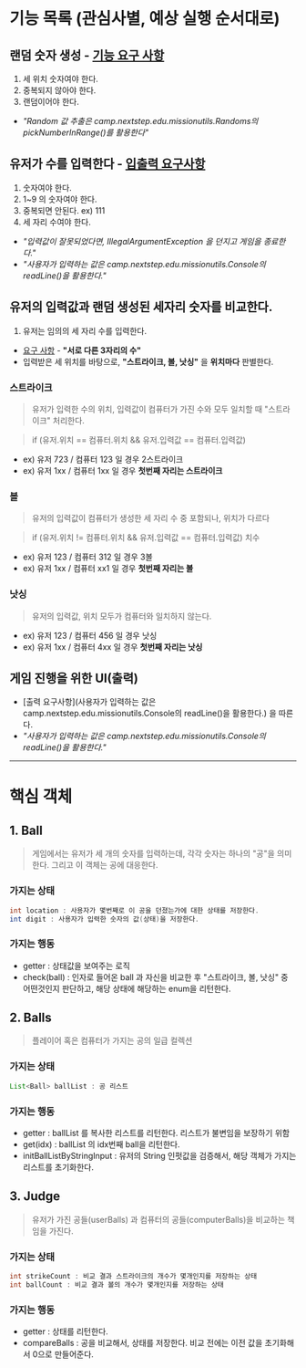# 기능 목록 (관심사별, 예상 실행 순서대로)

## 랜덤 숫자 생성 - [기능 요구 사항](https://github.com/ca1af/java-baseball-6#%EC%9E%85%EC%B6%9C%EB%A0%A5-%EC%9A%94%EA%B5%AC-%EC%82%AC%ED%95%AD)
1. 세 위치 숫자여야 한다. 
2. 중복되지 않아야 한다.
3. 랜덤이어야 한다.

- _"Random 값 추출은 camp.nextstep.edu.missionutils.Randoms의 pickNumberInRange()를 활용한다"_

## 유저가 수를 입력한다 - [입출력 요구사항](https://github.com/ca1af/java-baseball-6#%EC%9E%85%EC%B6%9C%EB%A0%A5-%EC%9A%94%EA%B5%AC-%EC%82%AC%ED%95%AD)
1. 숫자여야 한다.
2. 1~9 의 숫자여야 한다.
3. 중복되면 안된다. ex) 111
4. 세 자리 수여야 한다.

- _"입력값이 잘못되었다면, IllegalArgumentException 을 던지고 게임을 종료한다."_
- _"사용자가 입력하는 값은 camp.nextstep.edu.missionutils.Console의 readLine()을 활용한다."_ 

## 유저의 입력값과 랜덤 생성된 세자리 숫자를 비교한다.
1. 유저는 임의의 세 자리 수를 입력한다.
- [요구 사항](https://github.com/ca1af/java-baseball-6#readme) - __"서로 다른 3자리의 수"__
- 입력받은 세 위치를 바탕으로, **"스트라이크, 볼, 낫싱"** 을 **위치마다** 판별한다.

 ### 스트라이크
> 
> 유저가 입력한 수의 위치, 입력값이 컴퓨터가 가진 수와 모두 일치할 때 "스트라이크" 처리한다.

> if (유저.위치 == 컴퓨터.위치 && 유저.입력값 == 컴퓨터.입력값)
- ex) 유저 723 / 컴퓨터 123 일 경우 2스트라이크
- ex) 유저 1xx / 컴퓨터 1xx 일 경우 **첫번째 자리는 스트라이크**

### 볼

> 유저의 입력값이 컴퓨터가 생성한 세 자리 수 중 포함되나, 위치가 다르다

> if (유저.위치 != 컴퓨터.위치 && 유저.입력값 == 컴퓨터.입력값)
치수
- ex) 유저 123 / 컴퓨터 312 일 경우 3볼
- ex) 유저 1xx / 컴퓨터 xx1 일 경우 **첫번째 자리는 볼**

### 낫싱

> 유저의 입력값, 위치 모두가 컴퓨터와 일치하지 않는다.

- ex) 유저 123 / 컴퓨터 456 일 경우 낫싱
- ex) 유저 1xx / 컴퓨터 4xx 일 경우 **첫번째 자리는 낫싱**

## 게임 진행을 위한 UI(출력)

- [출력 요구사항](사용자가 입력하는 값은 camp.nextstep.edu.missionutils.Console의 readLine()을 활용한다.) 을 따른다.
- _"사용자가 입력하는 값은 camp.nextstep.edu.missionutils.Console의 readLine()을 활용한다."_

---

# 핵심 객체

## 1. Ball

> 게임에서는 유저가 세 개의 숫자를 입력하는데, 각각 숫자는 하나의 "공"을 의미한다. 그리고 이 객체는 공에 대응한다.

### 가지는 상태
````java
int location : 사용자가 몇번째로 이 공을 던졌는가에 대한 상태를 저장한다.
int digit : 사용자가 입력한 숫자의 값(상태)을 저장한다.
````

### 가지는 행동
- getter : 상태값을 보여주는 로직
- check(ball) : 인자로 들어온 ball 과 자신을 비교한 후 "스트라이크, 볼, 낫싱" 중 어떤것인지 판단하고, 해당 상태에 해당하는 enum을 리턴한다.

## 2. Balls

> 플레이어 혹은 컴퓨터가 가지는 공의 일급 컬렉션

### 가지는 상태
````java
List<Ball> ballList : 공 리스트
````

### 가지는 행동
- getter : ballList 를 복사한 리스트를 리턴한다. 리스트가 불변임을 보장하기 위함
- get(idx) : ballList 의 idx번째 ball을 리턴한다.
- initBallListByStringInput : 유저의 String 인펏값을 검증해서, 해당 객체가 가지는 리스트를 초기화한다.

## 3. Judge

> 유저가 가진 공들(userBalls) 과 컴퓨터의 공들(computerBalls)을 비교하는 책임을 가진다.

### 가지는 상태

````java
int strikeCount : 비교 결과 스트라이크의 개수가 몇개인지를 저장하는 상태
int ballCount : 비교 결과 볼의 개수가 몇개인지를 저장하는 상태
````

### 가지는 행동

- getter : 상태를 리턴한다.
- compareBalls : 공을 비교해서, 상태를 저장한다. 비교 전에는 이전 값을 초기화해서 0으로 만들어준다.